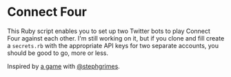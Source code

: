 # Connect Four

This Ruby script enables you to set up two Twitter bots to play Connect Four against each other. I'm still working on it, but if you clone and fill create a `secrets.rb` with the appropriate API keys for two separate accounts, you should be good to go, more or less. 

Inspired by [a game](https://twitter.com/sts10/status/622116122767265792) with [@stephgrimes](https://twitter.com/stephgrimes).
